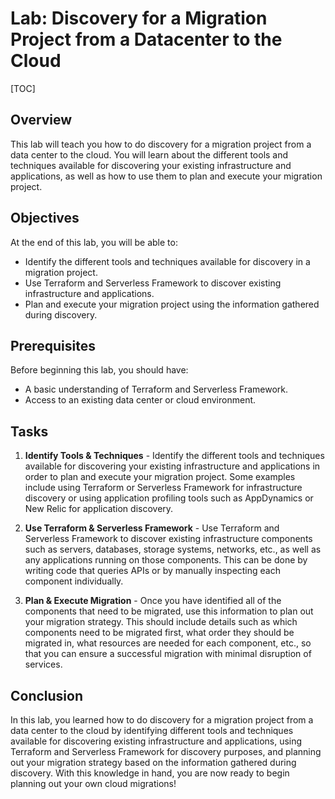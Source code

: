 # Lab: Discovery for a Migration Project from a Datacenter to the Cloud

[TOC]

## Overview

This lab will teach you how to do discovery for a migration project from a data center to the cloud. You will learn about the different tools and techniques available for discovering your existing infrastructure and applications, as well as how to use them to plan and execute your migration project.

## Objectives

At the end of this lab, you will be able to:

- Identify the different tools and techniques available for discovery in a migration project.
- Use Terraform and Serverless Framework to discover existing infrastructure and applications.
- Plan and execute your migration project using the information gathered during discovery.

## Prerequisites

Before beginning this lab, you should have:

- A basic understanding of Terraform and Serverless Framework.
- Access to an existing data center or cloud environment.

## Tasks

1.  **Identify Tools & Techniques** - Identify the different tools and techniques available for discovering your existing infrastructure and applications in order to plan and execute your migration project. Some examples include using Terraform or Serverless Framework for infrastructure discovery or using application profiling tools such as AppDynamics or New Relic for application discovery.

2.  **Use Terraform & Serverless Framework** - Use Terraform and Serverless Framework to discover existing infrastructure components such as servers, databases, storage systems, networks, etc., as well as any applications running on those components. This can be done by writing code that queries APIs or by manually inspecting each component individually.

3.  **Plan & Execute Migration** - Once you have identified all of the components that need to be migrated, use this information to plan out your migration strategy. This should include details such as which components need to be migrated first, what order they should be migrated in, what resources are needed for each component, etc., so that you can ensure a successful migration with minimal disruption of services.

## Conclusion

In this lab, you learned how to do discovery for a migration project from a data center to the cloud by identifying different tools and techniques available for discovering existing infrastructure and applications, using Terraform and Serverless Framework for discovery purposes, and planning out your migration strategy based on the information gathered during discovery. With this knowledge in hand, you are now ready to begin planning out your own cloud migrations!
